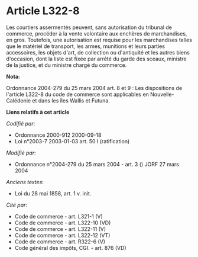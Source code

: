 # Article L322-8

Les courtiers assermentés peuvent, sans autorisation du tribunal de commerce, procéder à la vente volontaire aux enchères de
marchandises, en gros. Toutefois, une autorisation est requise pour les marchandises telles que le matériel de transport, les
armes, munitions et leurs parties accessoires, les objets d'art, de collection ou d'antiquité et les autres biens d'occasion,
dont la liste est fixée par arrêté du garde des sceaux, ministre de la justice, et du ministre chargé du commerce.

**Nota:**

Ordonnance 2004-279 du 25 mars 2004 art. 8 et 9 : Les dispositions de l'article L322-8 du code de commerce sont applicables
en Nouvelle-Calédonie et dans les îles Wallis et Futuna.

**Liens relatifs à cet article**

_Codifié par_:

  - Ordonnance 2000-912 2000-09-18
  - Loi n°2003-7 2003-01-03 art. 50 I (ratification)

_Modifié par_:

  - Ordonnance n°2004-279 du 25 mars 2004 - art. 3 () JORF 27 mars 2004

_Anciens textes_:

  - Loi du 28 mai 1858, art. 1 v. init.

_Cité par_:

  - Code de commerce - art. L321-1 (V)
  - Code de commerce - art. L322-10 (VD)
  - Code de commerce - art. L322-11 (V)
  - Code de commerce - art. L322-12 (VT)
  - Code de commerce - art. R322-6 (V)
  - Code général des impôts, CGI. - art. 876 (VD)
